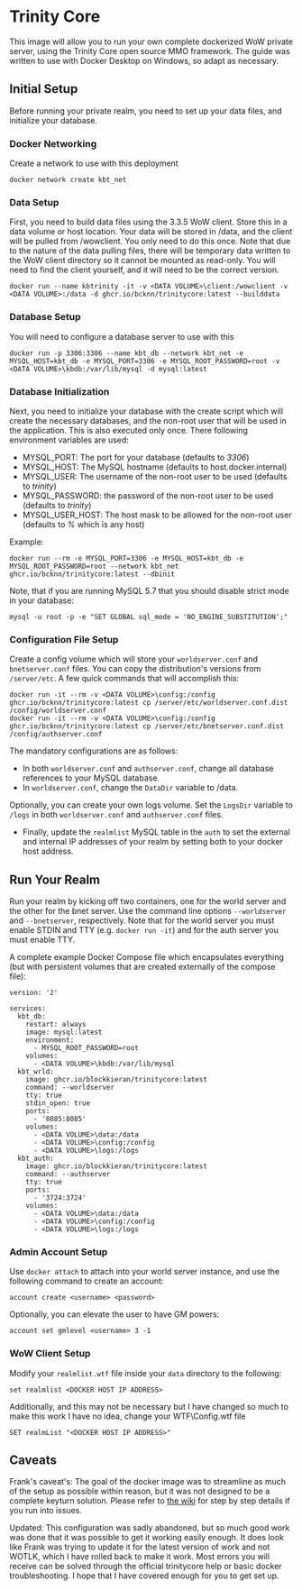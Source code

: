 # Trinity Core
This image will allow you to run your own complete dockerized WoW private server, using the Trinity Core open source MMO framework.  The guide was written to use with Docker Desktop on Windows, so adapt as necessary.

## Initial Setup
Before running your private realm, you need to set up your data files, and initialize your database.

### Docker Networking
Create a network to use with this deployment
```
docker network create kbt_net
```

### Data Setup
First, you need to build data files using the 3.3.5 WoW client.  Store this in a data volume or host location.  Your data will be stored in /data, and the client will be pulled from /wowclient.  You only need to do this once.  Note that due to the nature of the data pulling files, there will be temporary data written to the WoW client directory so it cannot be mounted as read-only.  You will need to find the client yourself, and it will need to be the correct version.
```
docker run --name kbtrinity -it -v <DATA VOLUME>\client:/wowclient -v <DATA VOLUME>:/data -d ghcr.io/bcknn/trinitycore:latest --builddata
```

### Database Setup
You will need to configure a database server to use with this
```
docker run -p 3306:3306 --name kbt_db --network kbt_net -e MYSQL_HOST=kbt_db -e MYSQL_PORT=3306 -e MYSQL_ROOT_PASSWORD=root -v <DATA VOLUME>\kbdb:/var/lib/mysql -d mysql:latest
```

### Database Initialization
Next, you need to initialize your database with the create script which will create the necessary databases, and the non-root user that will be used in the application.  This is also executed only once.  There following environment variables are used:

* MYSQL_PORT: The port for your database (defaults to *3306*)
* MYSQL_HOST: The MySQL hostname (defaults to host.docker.internal)
* MYSQL_USER: The username of the non-root user to be used (defaults to *trinity*)
* MYSQL_PASSWORD: the password of the non-root user to be used (defaults to *trinity*)
* MYSQL\_USER_HOST: The host mask to be allowed for the non-root user (defaults to *%* which is any host)

Example:

```
docker run --rm -e MYSQL_PORT=3306 -e MYSQL_HOST=kbt_db -e MYSQL_ROOT_PASSWORD=root --network kbt_net ghcr.io/bcknn/trinitycore:latest --dbinit
```

Note, that if you are running MySQL 5.7 that you should disable strict mode in your database:
```
mysql -u root -p -e "SET GLOBAL sql_mode = 'NO_ENGINE_SUBSTITUTION';" 
```

### Configuration File Setup

Create a config volume which will store your `worldserver.conf` and `bnetserver.conf` files.  You can copy the distribution's versions from `/server/etc`.  A few quick commands that will accomplish this:

```
docker run -it --rm -v <DATA VOLUME>\config:/config ghcr.io/bcknn/trinitycore:latest cp /server/etc/worldserver.conf.dist /config/worldserver.conf
docker run -it --rm -v <DATA VOLUME>\config:/config ghcr.io/bcknn/trinitycore:latest cp /server/etc/bnetserver.conf.dist /config/authserver.conf
```

The mandatory configurations are as follows:

* In both `worldserver.conf` and `authserver.conf`, change all database references to your MySQL database.
* In `worldserver.conf`, change the `DataDir` variable to /data.

Optionally, you can create your own logs volume.  Set the `LogsDir` variable to `/logs` in both `worldserver.conf` and `authserver.conf` files.

* Finally, update the `realmlist` MySQL table in the `auth` to set the external and internal IP addresses of your realm by setting both to your docker host address.

## Run Your Realm
Run your realm by kicking off two containers, one for the world server and the other for the bnet server.  Use the command line options `--worldserver` and `--bnetserver`, respectively.  Note that for the world server you must enable STDIN and TTY (e.g. `docker run -it`) and for the auth server you must enable TTY.

A complete example Docker Compose file which encapsulates everything (but with persistent volumes that are created externally of the compose file):

```
version: '2'

services:
  kbt_db:
    restart: always
    image: mysql:latest
    environment:
      - MYSQL_ROOT_PASSWORD=root
    volumes:
      - <DATA VOLUME>\kbdb:/var/lib/mysql
  kbt_wrld:
    image: ghcr.io/blockkieran/trinitycore:latest
    command: --worldserver
    tty: true
    stdin_open: true
    ports:
      - '8085:8085'
    volumes:
      - <DATA VOLUME>\data:/data
      - <DATA VOLUME>\config:/config
      - <DATA VOLUME>\logs:/logs 
  kbt_auth:
    image: ghcr.io/blockkieran/trinitycore:latest
    command: --authserver
    tty: true
    ports:
      - '3724:3724'
    volumes:
      - <DATA VOLUME>\data:/data
      - <DATA VOLUME>\config:/config
      - <DATA VOLUME>\logs:/logs

```

### Admin Account Setup
Use `docker attach` to attach into your world server instance, and use the following command to create an account:

```
account create <username> <password>
```

Optionally, you can elevate the user to have GM powers:

```
account set gmlevel <username> 3 -1
```

### WoW Client Setup
Modify your `realmlist.wtf` file inside your `data` directory to the following:
```
set realmlist <DOCKER HOST IP ADDRESS>
```

Additionally, and this may not be necessary but I have changed so much to make this work I have no idea, change your WTF\Config.wtf file
```
SET realmList "<DOCKER HOST IP ADDRESS>"
```

## Caveats
Frank's caveat's: The goal of the docker image was to streamline as much of the setup as possible within reason, but it was not designed to be a complete keyturn solution.  Please refer to [the wiki](https://trinitycore.atlassian.net/wiki/spaces/tc/pages/2130077/Installation+Guide) for step by step details if you run into issues.

Updated: This configuration was sadly abandoned, but so much good work was done that it was possible to get it working easily enough.  It does look like Frank was trying to update it for the latest version of work and not WOTLK, which I have rolled back to make it work.  Most errors you will receive can be solved through the official trinitycore help or basic docker troubleshooting.  I hope that I have covered enough for you to get set up.
